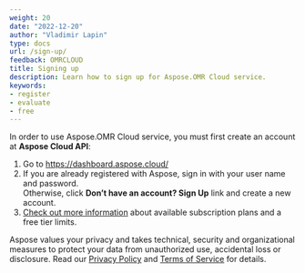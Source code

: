 ```yaml
---
weight: 20
date: "2022-12-20"
author: "Vladimir Lapin"
type: docs
url: /sign-up/
feedback: OMRCLOUD
title: Signing up
description: Learn how to sign up for Aspose.OMR Cloud service.
keywords:
- register
- evaluate
- free
---
```


In order to use Aspose.OMR Cloud service, you must first create an account at **Aspose Cloud API**:

1. Go to https://dashboard.aspose.cloud/
2. If you are already registered with Aspose, sign in with your user name and password.  
   Otherwise, click **Don’t have an account? Sign Up** link and create a new account.
3. [Check out more information](/ocr/subscription/) about available subscription plans and a free tier limits.

Aspose values your privacy and takes technical, security and organizational measures to protect your data from unauthorized use, accidental loss or disclosure. Read our [Privacy Policy](https://about.aspose.cloud/legal/privacy-policy) and [Terms of Service](https://about.aspose.cloud/legal/tos) for details.
